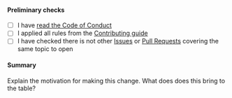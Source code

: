 
#### Preliminary checks

* [ ] I have [read the Code of Conduct](../blob/main/.github/code-of-conduct.md)
* [ ] I applied all rules from the [Contributing guide](../blob/main/.github/contributing.md)
* [ ] I have checked there is not other [Issues](../issues) or [Pull Requests](../pulls) covering the same topic to open

#### Summary

<!-- You can skip this if you're proposing something as trivial as fixing a typo -->

Explain the motivation for making this change. What does does this bring to the table?